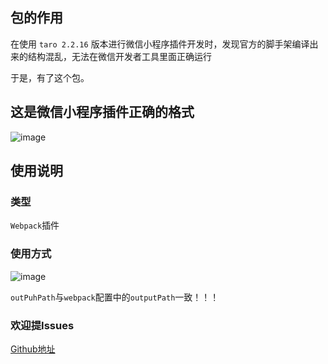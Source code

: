 ## 包的作用
在使用 `taro 2.2.16` 版本进行微信小程序插件开发时，发现官方的脚手架编译出来的结构混乱，无法在微信开发者工具里面正确运行<br>

于是，有了这个包。<br>

## 这是微信小程序插件正确的格式

![image](https://q.aiyongtech.com/wechat/images/dir.png)

## 使用说明

### 类型
`Webpack`插件<br>

### 使用方式
![image](https://q.aiyongtech.com/wechat/images/use.png)

`outPuhPath`与`webpack`配置中的`outputPath`一致！！！

### 欢迎提Issues
[Github地址](https://github.com/Sinpo96/fix-taro-plugin-dir-disorder)

